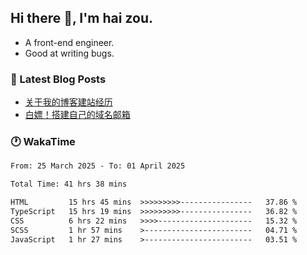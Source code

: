 ## Hi there 👋, I'm hai zou.

- A front-end engineer.
- Good at writing bugs.

### 📖 Latest Blog Posts
<!-- BLOG-POST-LIST:START -->
- [关于我的博客建站经历](https://www.izou.top/2025/01/blog-site-build/)
- [白嫖！搭建自己的域名邮箱](https://www.izou.top/2025/01/domain-mail/)
<!-- BLOG-POST-LIST:END -->

### 🕐 WakaTime
<!--START_SECTION:waka-->

```txt
From: 25 March 2025 - To: 01 April 2025

Total Time: 41 hrs 38 mins

HTML         15 hrs 45 mins  >>>>>>>>>----------------   37.86 %
TypeScript   15 hrs 19 mins  >>>>>>>>>----------------   36.82 %
CSS          6 hrs 22 mins   >>>>---------------------   15.32 %
SCSS         1 hr 57 mins    >------------------------   04.71 %
JavaScript   1 hr 27 mins    >------------------------   03.51 %
```

<!--END_SECTION:waka-->
